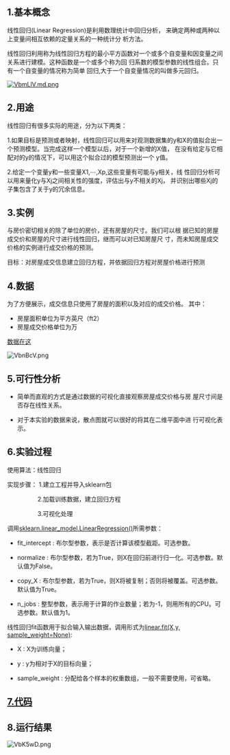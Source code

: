 ## 1.基本概念

线性回归(Linear Regression)是利用数理统计中回归分析， 来确定两种或两种以上变量间相互依赖的定量关系的一种统计分 析方法。 

线性回归利用称为线性回归方程的最小平方函数对一个或多个自变量和因变量之间关系进行建模。这种函数是一个或多个称为回 归系数的模型参数的线性组合。只有一个自变量的情况称为简单 回归,大于一个自变量情况的叫做多元回归。

[![VbmLlV.md.png](https://s2.ax1x.com/2019/06/17/VbmLlV.md.png)](https://imgchr.com/i/VbmLlV)
## 2.用途

线性回归有很多实际的用途，分为以下两类： 

1.如果目标是预测或者映射，线性回归可以用来对观测数据集的y和X的值拟合出一个预测模型。当完成这样一个模型以后，对于一个新增的X值， 在没有给定与它相配对的y的情况下，可以用这个拟合过的模型预测出一个 y值。

2.给定一个变量y和一些变量X1,⋯,Xp,这些变量有可能与y相关，线 性回归分析可以用来量化y与Xj之间相关性的强度，评估出与y不相关的Xj， 并识别出哪些Xj的子集包含了关于y的冗余信息。

## 3.实例

与房价密切相关的除了单位的房价，还有房屋的尺寸。我们可以根 据已知的房屋成交价和房屋的尺寸进行线性回归，继而可以对已知房屋尺 寸，而未知房屋成交价格的实例进行成交价格的预测。

目标：对房屋成交信息建立回归方程，并依据回归方程对房屋价格进行预测 

## 4.数据

为了方便展示，成交信息只使用了房屋的面积以及对应的成交价格。 其中： 

- 房屋面积单位为平方英尺（ft2）
- 房屋成交价格单位为万

[数据在这](https://github.com/liangzechao/PythonSklearnML/blob/master/1.回归/1.1线性回归/prices.txt)

![VbnBcV.png](https://s2.ax1x.com/2019/06/17/VbnBcV.png)

##  5.可行性分析

- 简单而直观的方式是通过数据的可视化直接观察房屋成交价格与房 屋尺寸间是否存在线性关系。

- 对于本实验的数据来说，散点图就可以很好的将其在二维平面中进 行可视化表示。

## 6.实验过程

使用算法：线性回归 

实现步骤： 1.建立工程并导入sklearn包 

                  2.加载训练数据，建立回归方程

                  3.可视化处理

调用[sklearn.linear_model.LinearRegression()](https://scikit-learn.org/stable/modules/generated/sklearn.linear_model.LinearRegression.html)所需参数：

- fit_intercept : 布尔型参数，表示是否计算该模型截距。可选参数。

- normalize : 布尔型参数，若为True，则X在回归前进行归一化。可选参数。默认值为False。

- copy_X : 布尔型参数，若为True，则X将被复制；否则将被覆盖。可选参数。默认值为True。

- n_jobs : 整型参数，表示用于计算的作业数量；若为-1，则用所有的CPU。可选参数。默认值为1。

线性回归fit函数用于拟合输入输出数据，调用形式为[linear.fit(X,y, sample_weight=None)](https://scikit-learn.org/stable/modules/generated/sklearn.linear_model.LinearRegression.html#sklearn.linear_model.LinearRegression.fit):

- X : X为训练向量；

- y : y为相对于X的目标向量； 

- sample_weight : 分配给各个样本的权重数组，一般不需要使用，可省略。

## [7.代码](https://github.com/liangzechao/PythonSklearnML/blob/master/1.回归/1.1线性回归/LinearRegression.py)

## 8.运行结果
![VbK5wD.png](https://s2.ax1x.com/2019/06/17/VbK5wD.png)